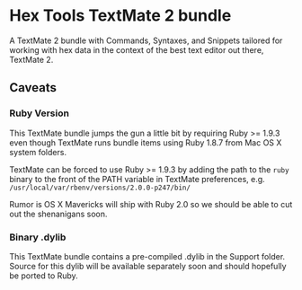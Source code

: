 # Hex Tools TextMate 2 bundle

A TextMate 2 bundle with Commands, Syntaxes, and Snippets tailored for working with hex data in the context of the best text editor out there, TextMate 2.

## Caveats

### Ruby Version

This TextMate bundle jumps the gun a little bit by requiring Ruby >= 1.9.3 even though TextMate runs bundle items using Ruby 1.8.7 from Mac OS X system folders.

TextMate can be forced to use Ruby >= 1.9.3 by adding the path to the `ruby` binary to the front of the PATH variable in TextMate preferences, e.g. `/usr/local/var/rbenv/versions/2.0.0-p247/bin/`

Rumor is OS X Mavericks will ship with Ruby 2.0 so we should be able to cut out the shenanigans soon.

### Binary .dylib
This TextMate bundle contains a pre-compiled .dylib in the Support folder. Source for this dylib will be available separately soon and should hopefully be ported to Ruby.
